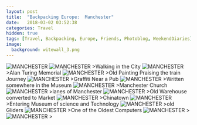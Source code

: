 ```yaml
---
layout: post
title:  "Backpacking Europe:  Manchester"
date:   2018-03-02 03:52:38
categories: Travel
hidden: true
tags: [Travel, Backpacking, Europe, Friends, Photoblog, WeekendDiaries]
image:
  background: witewall_3.png
---
```


<img src="https://i.imgur.com/B4RNgzh.jpg" alt="MANCHESTER">


<img src="https://i.imgur.com/zG0TT5y.jpg" alt="MANCHESTER">
>Walking in the City

<img src="https://i.imgur.com/XcKYD9P.jpg" alt="MANCHESTER">
>Alan Turing Memorial

<img src="https://i.imgur.com/EL0MsrY.jpg" alt="MANCHESTER">
>Old Painting Praising the train Journey

<img src="https://i.imgur.com/ueqF8Xg.jpg" alt="MANCHESTER">
>Graffiti Near a Pub

<img src="https://i.imgur.com/c1xidr4.jpg" alt="MANCHESTER">
>Written somewhere in the Museum

<img src="https://i.imgur.com/W6zP36v.jpg" alt="MANCHESTER">
>Manchester Church

<img src="https://i.imgur.com/cu6Ezcz.jpg" alt="MANCHESTER">
>lanes of Manchester

<img src="https://i.imgur.com/xsn3Hgt.jpg" alt="MANCHESTER">
>Old Warehouse converted to Market

<img src="https://i.imgur.com/VMiBymu.jpg" alt="MANCHESTER">
>Chinatown

<img src="https://i.imgur.com/Rnb9sM3.jpg" alt="MANCHESTER">
>Entering Museum of science and Technology

<img src="https://i.imgur.com/xmwHjDB.jpg" alt="MANCHESTER">
>old Gliders

<img src="https://i.imgur.com/h2zbK0f.jpg" alt="MANCHESTER">
>One of the Oldest Computers

<img src="https://i.imgur.com/Krb1DbP.jpg" alt="MANCHESTER">
>

<img src="https://i.imgur.com/PCixVlU.jpg" alt="MANCHESTER">
>
